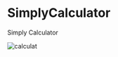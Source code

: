 # SimplyCalculator
Simply Calculator

![calculat](https://user-images.githubusercontent.com/61373662/115492117-c931df80-a27e-11eb-8145-4613af124148.gif)
